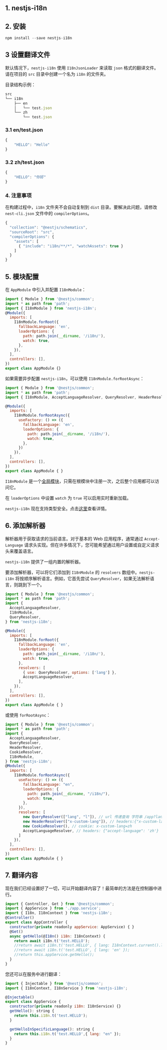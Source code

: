 ## 1. nestjs-i18n

## 2. 安装

```js
npm install --save nestjs-i18n
```

## 3 设置翻译文件

默认情况下，`nestjs-i18n` 使用 `I18nJsonLoader` 来读取 `json` 格式的翻译文件。请在项目的 `src` 目录中创建一个名为 `i18n` 的文件夹。

目录结构示例：

```js
src
└── i18n
    ├── en
    │   └── test.json
    └── zh
        └── test.json
```

### 3.1 en/test.json

```js
{
    "HELLO": "Hello"
}
```

### 3.2 zh/test.json

```js
{
    "HELLO": "你好"
}
```

### 4. 注意事项

在构建过程中，`i18n` 文件夹不会自动复制到 `dist` 目录。要解决此问题，请修改 `nest-cli.json` 文件中的 `compilerOptions`。

```js
{
  "collection": "@nestjs/schematics",
  "sourceRoot": "src",
  "compilerOptions": {
    "assets": [
      { "include": "i18n/**/*", "watchAssets": true }
    ]
  }
}
```

## 5. 模块配置

在 `AppModule` 中引入并配置 `I18nModule`：

```js
import { Module } from '@nestjs/common';
import * as path from 'path';
import { I18nModule } from 'nestjs-i18n';
@Module({
  imports: [
    I18nModule.forRoot({
      fallbackLanguage: 'en',
      loaderOptions: {
        path: path.join(__dirname, '/i18n/'),
        watch: true,
      },
    }),
  ],
  controllers: [],
})
export class AppModule {}
```

如果需要异步配置 `nestjs-i18n`，可以使用 `I18nModule.forRootAsync`：

```js
import { Module } from '@nestjs/common';
import * as path from 'path';
import { I18nModule, AcceptLanguageResolver, QueryResolver, HeaderResolver } from 'nestjs-i18n';

@Module({
  imports: [
    I18nModule.forRootAsync({
      useFactory: () => ({
        fallbackLanguage: 'en',
        loaderOptions: {
          path: path.join(__dirname, '/i18n/'),
          watch: true,
        },
      })
    }),
  ],
  controllers: [],
})
export class AppModule { }
```

`I18nModule` 是一个[全局模块](https://docs.nestjs.com/modules#global-modules)，只需在根模块中注册一次，之后整个应用都可以访问它。

在 `loaderOptions` 中设置 `watch` 为 `true` 可以启用实时重新加载。

`nestjs-i18n` 现在支持类型安全。点击[这里](https://nestjs-i18n.com/guides/type-safety)查看详情。

## 6. 添加解析器

解析器用于获取请求的当前语言。对于基本的 Web 应用程序，通常通过 `Accept-Language` 请求头实现。但在许多情况下，您可能希望通过用户设置或自定义请求头来覆盖语言。

`nestjs-i18n` 提供了一组内置的解析器。

要添加解析器，可以将它们添加到 `I18nModule` 的 `resolvers` 数组中。`nestjs-i18n` 将按顺序解析语言。例如，它首先尝试 `QueryResolver`，如果无法解析语言，则跳到下一个。

```js
import { Module } from '@nestjs/common';
import * as path from 'path';
import {
  AcceptLanguageResolver,
  I18nModule,
  QueryResolver,
} from 'nestjs-i18n';

@Module({
  imports: [
    I18nModule.forRoot({
      fallbackLanguage: 'en',
      loaderOptions: {
        path: path.join(__dirname, '/i18n/'),
        watch: true,
      },
      resolvers: [
        { use: QueryResolver, options: ['lang'] },
        AcceptLanguageResolver,
      ],
    }),
  ],
  controllers: [],
})
export class AppModule { }
```

或使用 `forRootAsync`：

```js
import { Module } from '@nestjs/common';
import * as path from 'path';
import {
  AcceptLanguageResolver,
  QueryResolver,
  HeaderResolver,
  CookieResolver,
  I18nModule,
} from 'nestjs-i18n';
@Module({
  imports: [
    I18nModule.forRootAsync({
      useFactory: () => ({
        fallbackLanguage: "en",
        loaderOptions: {
          path: path.join(__dirname, "/i18n/"),
          watch: true,
        },
      }),
      resolvers: [
        new QueryResolver(["lang", "l"]), // url 传递查询 字符串 /app?lang=zh /app?l=zh
        new HeaderResolver(["x-custom-lang"]), // headers:{"x-custom-lang": 'zh'}
        new CookieResolver(), // cookie: x-custom-lang=zh
        AcceptLanguageResolver, // headers: {"accept-language": 'zh'}
      ]
    }),
  ],
  controllers: [],
})
export class AppModule { }
```

## 7. 翻译内容

现在我们已经设置好了一切，可以开始翻译内容了！最简单的方法是在控制器中进行。

```js
import { Controller, Get } from '@nestjs/common';
import { AppService } from './app.service';
import { I18n, I18nContext } from 'nestjs-i18n';
@Controller()
export class AppController {
  constructor(private readonly appService: AppService) { }
  @Get()
  async getHello(@I18n() i18n: I18nContext) {
    return await i18n.t('test.HELLO');
    //return await i18n.t('test.HELLO', { lang: I18nContext.current().lang });
    //return await i18n.t('test.HELLO', { lang: 'en' });
    //return this.appService.getHello();
  }
}
```

您还可以在服务中进行翻译：

```js
import { Injectable } from '@nestjs/common';
import { I18nContext, I18nService } from 'nestjs-i18n';

@Injectable()
export class AppService {
  constructor(private readonly i18n: I18nService) {}
  getHello(): string {
    return this.i18n.t('test.HELLO');
  }

  getHelloInSpecificLanguage(): string {
    return this.i18n.t('test.HELLO',{ lang: "en" });
  }
}
```